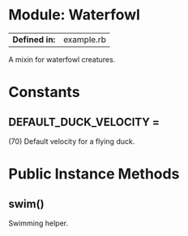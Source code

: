 # Module: Waterfowl
| | |
| -----------------:  | :-----    |
| **Defined in:**    | example.rb    |


A mixin for waterfowl creatures.

# Constants
## DEFAULT_DUCK_VELOCITY = [](#constant-DEFAULT_DUCK_VELOCITY)
(70) Default velocity for a flying duck.


# Public Instance Methods
## swim() [](#method-i-swim)
Swimming helper.

